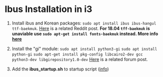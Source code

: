 # Ibus Installation in i3


1. Install ibus and Korean packages: `sudo apt install ibus ibus-hangul ttf-baekmuk`. [Here](https://www.reddit.com/r/i3wm/comments/5i3hsl/i_cant_type_in_korean_without_logging_into_gnome/) is a related Reddit post.
**For 18.04 `tff-baekmuk` is unaviable use `sudo apt-get install fonts-baekmuk` instead. More info [here][post]**

2. Install the "gi" module: 
	`sudo apt install python3-gi`
	`sudo apt install python-gi`
	`sudo apt-get install pkg-config libcairo2-dev gcc python3-dev libgirepository1.0-dev`
[Here](https://askubuntu.com/questions/80448/what-would-cause-the-gi-module-to-be-missing-from-python) is a related forum post.

3. Add the **ibus_startup.sh** to startup script ([info](https://linuxconfig.org/how-to-automatically-execute-shell-script-at-startup-boot-on-systemd-linux))

[post]:https://ubuntu.pkgs.org/18.04/ubuntu-universe-i386/fonts-baekmuk_2.2-12_all.deb.html

